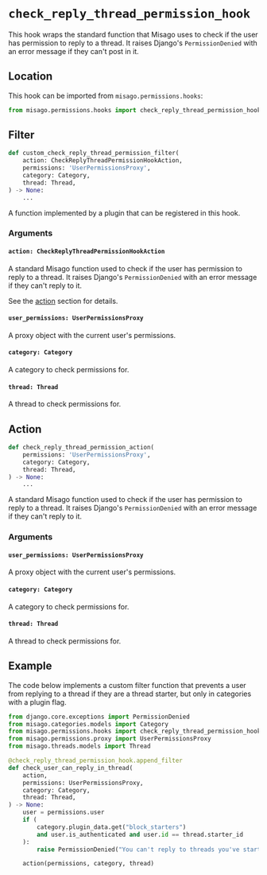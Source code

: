 # `check_reply_thread_permission_hook`

This hook wraps the standard function that Misago uses to check if the user has permission to reply to a thread. It raises Django's `PermissionDenied` with an error message if they can't post in it.


## Location

This hook can be imported from `misago.permissions.hooks`:

```python
from misago.permissions.hooks import check_reply_thread_permission_hook
```


## Filter

```python
def custom_check_reply_thread_permission_filter(
    action: CheckReplyThreadPermissionHookAction,
    permissions: 'UserPermissionsProxy',
    category: Category,
    thread: Thread,
) -> None:
    ...
```

A function implemented by a plugin that can be registered in this hook.


### Arguments

#### `action: CheckReplyThreadPermissionHookAction`

A standard Misago function used to check if the user has permission to reply to a thread. It raises Django's `PermissionDenied` with an error message if they can't reply to it.

See the [action](#action) section for details.


#### `user_permissions: UserPermissionsProxy`

A proxy object with the current user's permissions.


#### `category: Category`

A category to check permissions for.


#### `thread: Thread`

A thread to check permissions for.


## Action

```python
def check_reply_thread_permission_action(
    permissions: 'UserPermissionsProxy',
    category: Category,
    thread: Thread,
) -> None:
    ...
```

A standard Misago function used to check if the user has permission to reply to a thread. It raises Django's `PermissionDenied` with an error message if they can't reply to it.


### Arguments

#### `user_permissions: UserPermissionsProxy`

A proxy object with the current user's permissions.


#### `category: Category`

A category to check permissions for.


#### `thread: Thread`

A thread to check permissions for.


## Example

The code below implements a custom filter function that prevents a user from replying to a thread if they are a thread starter, but only in categories with a plugin flag.

```python
from django.core.exceptions import PermissionDenied
from misago.categories.models import Category
from misago.permissions.hooks import check_reply_thread_permission_hook
from misago.permissions.proxy import UserPermissionsProxy
from misago.threads.models import Thread

@check_reply_thread_permission_hook.append_filter
def check_user_can_reply_in_thread(
    action,
    permissions: UserPermissionsProxy,
    category: Category,
    thread: Thread,
) -> None:
    user = permissions.user
    if (
        category.plugin_data.get("block_starters")
        and user.is_authenticated and user.id == thread.starter_id
    ):
        raise PermissionDenied("You can't reply to threads you've started.")

    action(permissions, category, thread)
```